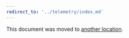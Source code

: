 ```yaml
---
redirect_to: '../telemetry/index.md'
---
```


This document was moved to [another location](../telemetry/index.md).
